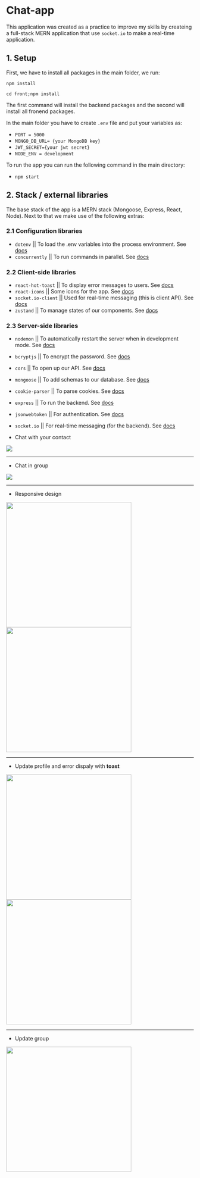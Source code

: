 # Chat-app
This application was created as a practice to improve my skills by createing a full-stack MERN application that use `socket.io` to make a real-time application.

## 1. Setup

First, we have to install all packages in the main folder, we run:

`npm install`

`cd front;npm install`

The first command will install the backend packages and the second will install all fronend packages.

In the main folder you have to create `.env` file and put your variables as:
- `PORT = 5000`
- `MONGO_DB_URL= {your MongoDB key}`
- `JWT_SECRET={your jwt secret}`
- `NODE_ENV = development`

To run the app you can run the following command in the main directory:

- `npm start`

## 2. Stack / external libraries

The base stack of the app is a MERN stack (Mongoose, Express, React, Node). Next to that we make use of the following extras:

### 2.1 Configuration libraries

- `dotenv` || To load the .env variables into the process environment. See [docs](https://www.npmjs.com/package/dotenv)
- `concurrently` || To run commands in parallel. See [docs](https://github.com/open-cli-tools/concurrently#readme)

### 2.2 Client-side libraries
- `react-hot-toast` || To display error messages to users. See [docs](https://www.npmjs.com/package/react-hot-toast)
- `react-icons` || Some icons for the app. See [docs](https://react-icons.github.io/react-icons/)
- `socket.io-client` || Used for real-time messaging (this is client API). See [docs](https://socket.io/docs/v4/client-api/)
- `zustand` || To manage states of our components. See [docs](https://github.com/pmndrs/zustand)

### 2.3 Server-side libraries
- `nodemon` || To automatically restart the server when in development mode. See [docs](https://nodemon.io/)
- `bcryptjs` || To encrypt the password. See [docs](https://nodemon.io/)
- `cors` || To open up our API. See [docs](https://github.com/expressjs/cors#readme)
- `mongoose` || To add schemas to our database. See [docs](https://mongoosejs.com/)
- `cookie-parser` || To parse cookies. See [docs](https://www.npmjs.com/package/cookie-parser)
- `express` || To run the backend. See [docs](https://expressjs.com/)
- `jsonwebtoken` || For authentication. See [docs](https://jwt.io/)
- `socket.io` || For real-time messaging (for the backend). See [docs](https://socket.io/docs/v4/server-api/)


- Chat with your contact
<img src="https://res.cloudinary.com/domvgm4cs/image/upload/v1711886083/contact_j4nvw9.png">

<hr>

- Chat in group
<img src="https://res.cloudinary.com/domvgm4cs/image/upload/v1711886084/group_qxij37.png">

<hr>

- Responsive design

<img style="width: 24em;" align="left" src="https://res.cloudinary.com/domvgm4cs/image/upload/v1711886083/group-small_hh0ndf.png">
<img style="width: 24em;" src="https://res.cloudinary.com/domvgm4cs/image/upload/v1711886084/first_z32vyb.png">

<hr>

- Update profile and error dispaly with __toast__

<img style="width: 24em;" align="left" src="https://res.cloudinary.com/domvgm4cs/image/upload/v1711886084/contact-update_zggsdz.png">
<img style="width: 24em;"  src="https://res.cloudinary.com/domvgm4cs/image/upload/v1711886508/toast_oo8seb.png">

<hr>

- Update group
  
<img style="width: 24em;" src="https://res.cloudinary.com/domvgm4cs/image/upload/v1711886083/group-update_lt6ejn.png">
